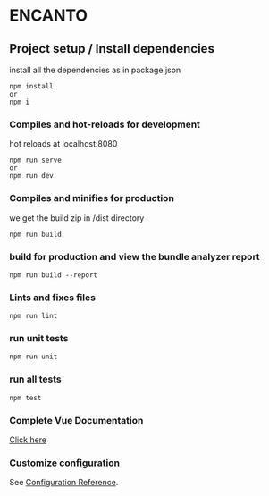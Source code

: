 # ENCANTO

## Project setup / Install dependencies
install all the dependencies as in package.json
```
npm install
or 
npm i
```

### Compiles and hot-reloads for development
hot reloads at localhost:8080
```
npm run serve
or
npm run dev
```

### Compiles and minifies for production
we get the build zip in /dist directory
```
npm run build
```

### build for production and view the bundle analyzer report
```
npm run build --report
```

### Lints and fixes files
```
npm run lint
```

### run unit tests
```
npm run unit
```

### run all tests
```
npm test
```

### Complete Vue Documentation
[Click here](https://vuejs.org/)

### Customize configuration
See [Configuration Reference](https://cli.vuejs.org/config/).
